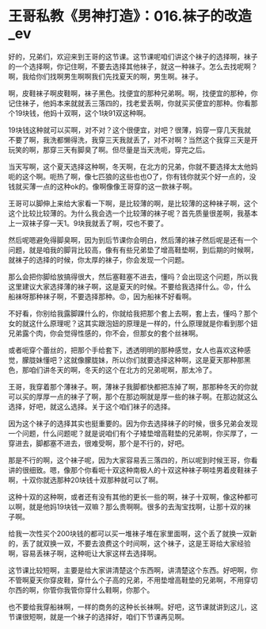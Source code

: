 # 王哥私教《男神打造》：016.袜子的改造_ev

好的，兄弟们，欢迎来到王哥的这节课。这节课呢咱们讲这个袜子的选择啊，袜子的一个选择啊，你记住啊，不要去选择其他袜子，就这一种袜子。怎么去找呢啊？啊，我给你们找啊男生啊啊我们先找夏天的啊，男生啊。袜子。

啊，皮鞋袜子啊皮鞋啊，袜子黑色。找便宜的那种兄弟啊。啊，找便宜的那种，你记住袜子，他妈本来就就丢三落四的，找老爱丢啊，你就买买便宜的那种。你看那个19块钱，他妈十双啊，这个1块91双这种啊。

19块钱这种就可以买啊，对不对？这个很便宜，对吧？很薄，妈穿一穿几天我就不要了啊，我洗都懒得洗，我穿三天我就丢了，对不对啊？当然这个我穿三天是开玩笑的啊，那穿三天有脚臭了啊。但尽量是当天洗呃，穿完之后。

当天写啊，这个夏天选择这种啊，冬天啊，在北方的兄弟，你就不要选择太太他妈呃的这个啊。呃热了啊，像七匹狼的这些也也O了，你有钱你就买个好一点的，没钱就买薄一点的这种ok的。像啊像像王哥穿的这一款袜子啊。

王哥可以脚伸上来给大家看一下啊，是比较薄的啊，是比较薄的这种袜子啊，这个这个比较比较薄的。为什么我会选一个比较薄的袜子呢？首先质量很差啊，我基本上一双袜子穿一天1。9块我就丢了啊，哎也不要了。

然后呢嗯避免得脚臭啊，因为到后节课你会明白，然后薄的袜子然后呢是还有一个问题，就是咱我的脚背比较高，像有有些兄弟垫了增高鞋垫啊，到后期的时候啊，就袜子的选择的时候，你太厚的袜子，你会发现一个问题。

那么会把你脚给放搞得很大，然后塞鞋塞不进去，懂吗？会出现这个问题，所以我这里建议大家选择薄的袜子啊，这是夏天的时候。不要给我选择什么。😡，什么船袜呀那种袜子啊，不要选择那种。😡，因为船袜不好看啊。

不好看，你别给我露脚踝什么的，你就给我把那个套上去啊，套上去，懂吗？那个女的就这什么原理呢？这其实跟泡妞的原理是一样的，什么原理就是你看到那个妞兄弟露个肉，你会觉得性感的，你不会，但那女的套个丝袜啊。

或者呃穿个蕾丝的，把那个手给套下，透透明明的那种感觉，女人也喜欢这种感觉，朦胧妹懂吧？这就像朦胧妹，所以你们就要选择这种啊，这是夏天那种那黑色，那咱们讲冬天的啊，冬天的这个在北方的兄弟呢啊，那太冷了。

王哥，我穿着那个薄袜子。啊，薄袜子我脚都快都把冻掉了啊，那那种冬天的你就可以买的厚厚一点的袜子了啊，那个在那边啊就是厚一些的袜子啊。在那边就这么选择，好吧，就这么选择。关于这个咱们袜子的选择。

因为这个袜子的选择其实也挺重要的。因为你去选择袜子的时候，很多兄弟会发现一个问题，什么问题呢？就是说咱们有个子矮垫增高鞋垫的兄弟啊，你买厚了，一穿进去，脚都塞不进去，很难受啊，那个是不行的，好吧。

那是不行的啊，这个袜子呢，因为大家容易丢三落四的，所以呢到时候王哥，你看讲的很细致。嗯，像那个你看呃十双这种南极人的十双这种袜子啊哇男着皮鞋袜子啊，十双你就选那种20块钱十双那种就可以了啊。

这种十双的这种啊，或者还有没有其他的更长一些的啊，袜子十双啊，像这种都可以啊，就是他妈19块钱一双嘛？那么贵啊啊。很多的去淘宝找啊，让那十双的袜子啊。

给我一次性买个200块钱的都可以买一堆袜子堆在家里面啊，这个丢了就换一双新的，丢了就双换一双，不要去浪费这个时间啊，这个袜子，这是王哥给大家经验啊，容易丢袜子啊，这种呃让大家这样去选择啊。

这节课比较短啊，主要是给大家讲清楚这个东西啊，讲清楚这个东西。好吧啊，你不管啊夏天你穿皮鞋，穿什么个子高的兄弟，不用垫增高鞋垫的兄弟啊，不用穿切尔西的啊，你管你我管你穿什么鞋啊，你那个。

也不要给我穿船袜啊，一样的商务的这种长长袜啊。好吧，这节课就讲到这儿，这节课很短啊，就是一个袜子的选择好，咱们下节课再见啊。

